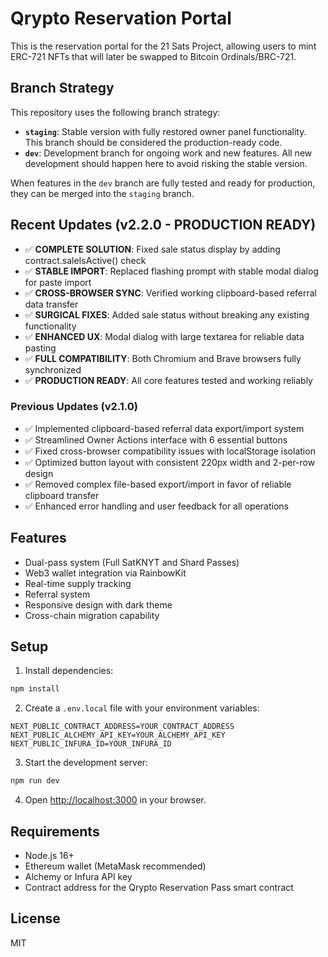 # Qrypto Reservation Portal

This is the reservation portal for the 21 Sats Project, allowing users to mint ERC-721 NFTs that will later be swapped to Bitcoin Ordinals/BRC-721.

## Branch Strategy

This repository uses the following branch strategy:

- **`staging`**: Stable version with fully restored owner panel functionality. This branch should be considered the production-ready code.
- **`dev`**: Development branch for ongoing work and new features. All new development should happen here to avoid risking the stable version.

When features in the `dev` branch are fully tested and ready for production, they can be merged into the `staging` branch.

## Recent Updates (v2.2.0 - PRODUCTION READY)

- ✅ **COMPLETE SOLUTION**: Fixed sale status display by adding contract.saleIsActive() check
- ✅ **STABLE IMPORT**: Replaced flashing prompt with stable modal dialog for paste import
- ✅ **CROSS-BROWSER SYNC**: Verified working clipboard-based referral data transfer
- ✅ **SURGICAL FIXES**: Added sale status without breaking any existing functionality
- ✅ **ENHANCED UX**: Modal dialog with large textarea for reliable data pasting
- ✅ **FULL COMPATIBILITY**: Both Chromium and Brave browsers fully synchronized
- ✅ **PRODUCTION READY**: All core features tested and working reliably

### Previous Updates (v2.1.0)
- ✅ Implemented clipboard-based referral data export/import system
- ✅ Streamlined Owner Actions interface with 6 essential buttons
- ✅ Fixed cross-browser compatibility issues with localStorage isolation
- ✅ Optimized button layout with consistent 220px width and 2-per-row design
- ✅ Removed complex file-based export/import in favor of reliable clipboard transfer
- ✅ Enhanced error handling and user feedback for all operations

## Features

- Dual-pass system (Full SatKNYT and Shard Passes)
- Web3 wallet integration via RainbowKit
- Real-time supply tracking
- Referral system
- Responsive design with dark theme
- Cross-chain migration capability

## Setup

1. Install dependencies:
```bash
npm install
```

2. Create a `.env.local` file with your environment variables:
```
NEXT_PUBLIC_CONTRACT_ADDRESS=YOUR_CONTRACT_ADDRESS
NEXT_PUBLIC_ALCHEMY_API_KEY=YOUR_ALCHEMY_API_KEY
NEXT_PUBLIC_INFURA_ID=YOUR_INFURA_ID
```

3. Start the development server:
```bash
npm run dev
```

4. Open [http://localhost:3000](http://localhost:3000) in your browser.

## Requirements

- Node.js 16+
- Ethereum wallet (MetaMask recommended)
- Alchemy or Infura API key
- Contract address for the Qrypto Reservation Pass smart contract

## License

MIT
